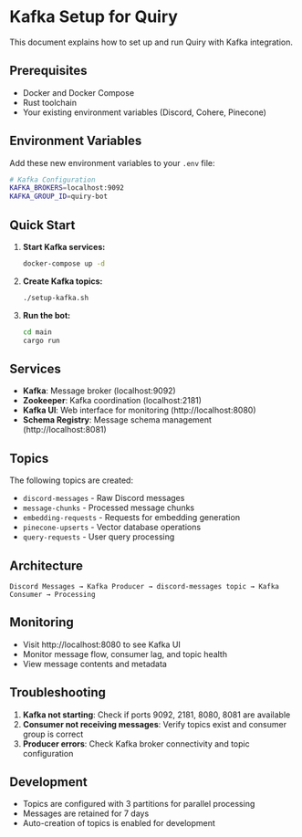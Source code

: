 # Kafka Setup for Quiry

This document explains how to set up and run Quiry with Kafka integration.

## Prerequisites

- Docker and Docker Compose
- Rust toolchain
- Your existing environment variables (Discord, Cohere, Pinecone)

## Environment Variables

Add these new environment variables to your `.env` file:

```bash
# Kafka Configuration
KAFKA_BROKERS=localhost:9092
KAFKA_GROUP_ID=quiry-bot
```

## Quick Start

1. **Start Kafka services:**
   ```bash
   docker-compose up -d
   ```

2. **Create Kafka topics:**
   ```bash
   ./setup-kafka.sh
   ```

3. **Run the bot:**
   ```bash
   cd main
   cargo run
   ```

## Services

- **Kafka**: Message broker (localhost:9092)
- **Zookeeper**: Kafka coordination (localhost:2181)
- **Kafka UI**: Web interface for monitoring (http://localhost:8080)
- **Schema Registry**: Message schema management (http://localhost:8081)

## Topics

The following topics are created:

- `discord-messages` - Raw Discord messages
- `message-chunks` - Processed message chunks
- `embedding-requests` - Requests for embedding generation
- `pinecone-upserts` - Vector database operations
- `query-requests` - User query processing

## Architecture

```
Discord Messages → Kafka Producer → discord-messages topic → Kafka Consumer → Processing
```

## Monitoring

- Visit http://localhost:8080 to see Kafka UI
- Monitor message flow, consumer lag, and topic health
- View message contents and metadata

## Troubleshooting

1. **Kafka not starting**: Check if ports 9092, 2181, 8080, 8081 are available
2. **Consumer not receiving messages**: Verify topics exist and consumer group is correct
3. **Producer errors**: Check Kafka broker connectivity and topic configuration

## Development

- Topics are configured with 3 partitions for parallel processing
- Messages are retained for 7 days
- Auto-creation of topics is enabled for development
